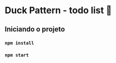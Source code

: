 # Duck Pattern - todo list :hatching_chick:

## Iniciando o projeto

### `npm install`
### `npm start`
